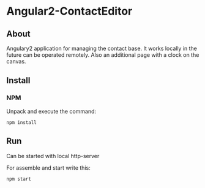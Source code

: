 # Angular2-ContactEditor

## About
Angulary2 application for managing the contact base. It works locally in the future can be operated remotely.
Also an additional page with a clock on the canvas.

## Install
### NPM
Unpack and execute the command:
```
npm install
```
## Run
Can be started with local http-server

For assemble and start write this:
```
npm start
```
